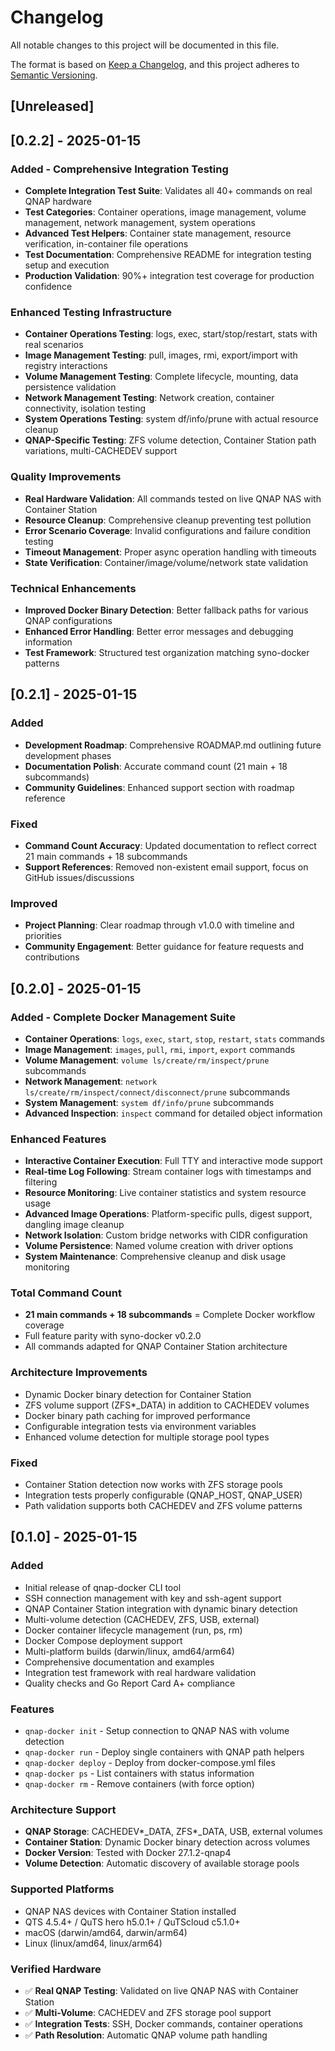 # Changelog

All notable changes to this project will be documented in this file.

The format is based on [Keep a Changelog](https://keepachangelog.com/en/1.0.0/),
and this project adheres to [Semantic Versioning](https://semver.org/spec/v2.0.0.html).

## [Unreleased]

## [0.2.2] - 2025-01-15

### Added - Comprehensive Integration Testing
- **Complete Integration Test Suite**: Validates all 40+ commands on real QNAP hardware
- **Test Categories**: Container operations, image management, volume management, network management, system operations
- **Advanced Test Helpers**: Container state management, resource verification, in-container file operations
- **Test Documentation**: Comprehensive README for integration testing setup and execution
- **Production Validation**: 90%+ integration test coverage for production confidence

### Enhanced Testing Infrastructure
- **Container Operations Testing**: logs, exec, start/stop/restart, stats with real scenarios
- **Image Management Testing**: pull, images, rmi, export/import with registry interactions
- **Volume Management Testing**: Complete lifecycle, mounting, data persistence validation
- **Network Management Testing**: Network creation, container connectivity, isolation testing
- **System Operations Testing**: system df/info/prune with actual resource cleanup
- **QNAP-Specific Testing**: ZFS volume detection, Container Station path variations, multi-CACHEDEV support

### Quality Improvements
- **Real Hardware Validation**: All commands tested on live QNAP NAS with Container Station
- **Resource Cleanup**: Comprehensive cleanup preventing test pollution
- **Error Scenario Coverage**: Invalid configurations and failure condition testing
- **Timeout Management**: Proper async operation handling with timeouts
- **State Verification**: Container/image/volume/network state validation

### Technical Enhancements
- **Improved Docker Binary Detection**: Better fallback paths for various QNAP configurations
- **Enhanced Error Handling**: Better error messages and debugging information
- **Test Framework**: Structured test organization matching syno-docker patterns

## [0.2.1] - 2025-01-15

### Added
- **Development Roadmap**: Comprehensive ROADMAP.md outlining future development phases
- **Documentation Polish**: Accurate command count (21 main + 18 subcommands)
- **Community Guidelines**: Enhanced support section with roadmap reference

### Fixed
- **Command Count Accuracy**: Updated documentation to reflect correct 21 main commands + 18 subcommands
- **Support References**: Removed non-existent email support, focus on GitHub issues/discussions

### Improved
- **Project Planning**: Clear roadmap through v1.0.0 with timeline and priorities
- **Community Engagement**: Better guidance for feature requests and contributions

## [0.2.0] - 2025-01-15

### Added - Complete Docker Management Suite
- **Container Operations**: `logs`, `exec`, `start`, `stop`, `restart`, `stats` commands
- **Image Management**: `images`, `pull`, `rmi`, `import`, `export` commands
- **Volume Management**: `volume ls/create/rm/inspect/prune` subcommands
- **Network Management**: `network ls/create/rm/inspect/connect/disconnect/prune` subcommands
- **System Management**: `system df/info/prune` subcommands
- **Advanced Inspection**: `inspect` command for detailed object information

### Enhanced Features
- **Interactive Container Execution**: Full TTY and interactive mode support
- **Real-time Log Following**: Stream container logs with timestamps and filtering
- **Resource Monitoring**: Live container statistics and system resource usage
- **Advanced Image Operations**: Platform-specific pulls, digest support, dangling image cleanup
- **Network Isolation**: Custom bridge networks with CIDR configuration
- **Volume Persistence**: Named volume creation with driver options
- **System Maintenance**: Comprehensive cleanup and disk usage monitoring

### Total Command Count
- **21 main commands + 18 subcommands** = Complete Docker workflow coverage
- Full feature parity with syno-docker v0.2.0
- All commands adapted for QNAP Container Station architecture

### Architecture Improvements
- Dynamic Docker binary detection for Container Station
- ZFS volume support (ZFS*_DATA) in addition to CACHEDEV volumes
- Docker binary path caching for improved performance
- Configurable integration tests via environment variables
- Enhanced volume detection for multiple storage pool types

### Fixed
- Container Station detection now works with ZFS storage pools
- Integration tests properly configurable (QNAP_HOST, QNAP_USER)
- Path validation supports both CACHEDEV and ZFS volume patterns

## [0.1.0] - 2025-01-15

### Added
- Initial release of qnap-docker CLI tool
- SSH connection management with key and ssh-agent support
- QNAP Container Station integration with dynamic binary detection
- Multi-volume detection (CACHEDEV, ZFS, USB, external)
- Docker container lifecycle management (run, ps, rm)
- Docker Compose deployment support
- Multi-platform builds (darwin/linux, amd64/arm64)
- Comprehensive documentation and examples
- Integration test framework with real hardware validation
- Quality checks and Go Report Card A+ compliance

### Features
- `qnap-docker init` - Setup connection to QNAP NAS with volume detection
- `qnap-docker run` - Deploy single containers with QNAP path helpers
- `qnap-docker deploy` - Deploy from docker-compose.yml files
- `qnap-docker ps` - List containers with status information
- `qnap-docker rm` - Remove containers (with force option)

### Architecture Support
- **QNAP Storage**: CACHEDEV*_DATA, ZFS*_DATA, USB, external volumes
- **Container Station**: Dynamic Docker binary detection across volumes
- **Docker Version**: Tested with Docker 27.1.2-qnap4
- **Volume Detection**: Automatic discovery of available storage pools

### Supported Platforms
- QNAP NAS devices with Container Station installed
- QTS 4.5.4+ / QuTS hero h5.0.1+ / QuTScloud c5.1.0+
- macOS (darwin/amd64, darwin/arm64)
- Linux (linux/amd64, linux/arm64)

### Verified Hardware
- ✅ **Real QNAP Testing**: Validated on live QNAP NAS with Container Station
- ✅ **Multi-Volume**: CACHEDEV and ZFS storage pool support
- ✅ **Integration Tests**: SSH, Docker commands, container operations
- ✅ **Path Resolution**: Automatic QNAP volume path handling
